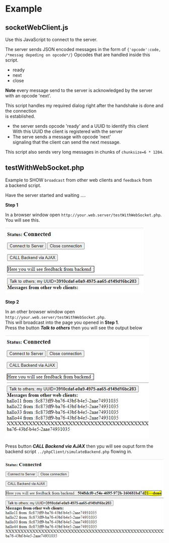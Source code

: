 
# Example


## socketWebClient.js

Use this JavaScript to connect to the server.

The server sends JSON encoded messages in the form of
`{'opcode':code, /*messag depeding on opcode*/}`
Opcodes that are handled inside this script.  
- ready
- next
- close

**Note** every message send to the server is acknowledged by the server  
with an opcode 'next'.

This script handles my required dialog right after the handshake is done and the connection  
is established.

- the server sends opcode 'ready' and a UUID to identify this client  
With this UUID the client is registered with the server  
- The serve sends a message with opcode 'next'  
signaling that the client can send the next message.


This script also sends very long messages in chunks of `chunksize=6 * 1204`.  



## testWithWebSocket.php

Example to SHOW `broadcast` from other web clients and `feedback` from  
a backend script.

Have the server started and waiting ....

**Step 1**

In a browser window open `http://your.web.server/testWithWebSocket.php`.  
You will see this.  

![webApp](out1.JPG)

**Step 2**

In an other browser window open `http://your.web.server/testWithWebSocket.php`.  
This will broadcast into the page you opened  in **Step 1**.  
Press the button ***Talk to others***  then you will see the output below

![webApp](out2.JPG)


Press button ***CALL Backend via AJAX*** then ypu will see ouput form the  
backend script `../phpClient/simulateBackend.php` flowing in.  

![webApp](out3.JPG)